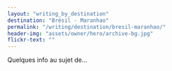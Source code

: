 ```yaml
---
layout: "writing_by_destination"
destination: "Brésil - Maranhao"
permalink: "/writing/destination/bresil-maranhao/"
header-img: "assets/owner/hero/archive-bg.jpg"
flickr-text: ""
---
```


Quelques info au sujet de...

